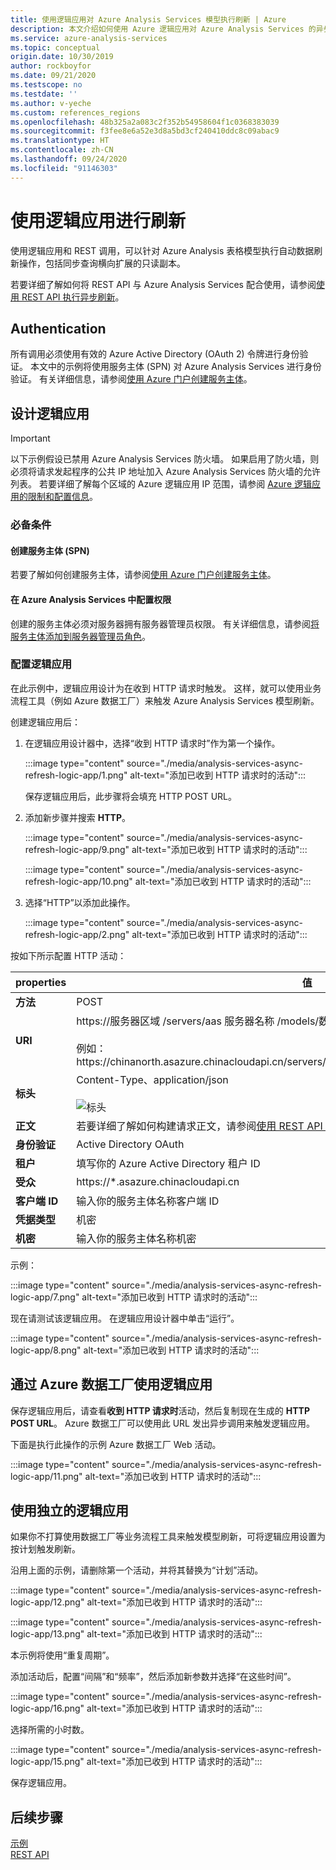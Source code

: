 ```yaml
---
title: 使用逻辑应用对 Azure Analysis Services 模型执行刷新 | Azure
description: 本文介绍如何使用 Azure 逻辑应用对 Azure Analysis Services 的异步刷新进行编码。
ms.service: azure-analysis-services
ms.topic: conceptual
origin.date: 10/30/2019
author: rockboyfor
ms.date: 09/21/2020
ms.testscope: no
ms.testdate: ''
ms.author: v-yeche
ms.custom: references_regions
ms.openlocfilehash: 48b325a2a083c2f352b54958604f1c0368383039
ms.sourcegitcommit: f3fee8e6a52e3d8a5bd3cf240410ddc8c09abac9
ms.translationtype: HT
ms.contentlocale: zh-CN
ms.lasthandoff: 09/24/2020
ms.locfileid: "91146303"
---
```

# <a name="refresh-with-logic-apps"></a>使用逻辑应用进行刷新

使用逻辑应用和 REST 调用，可以针对 Azure Analysis 表格模型执行自动数据刷新操作，包括同步查询横向扩展的只读副本。

若要详细了解如何将 REST API 与 Azure Analysis Services 配合使用，请参阅[使用 REST API 执行异步刷新](analysis-services-async-refresh.md)。

## <a name="authentication"></a>Authentication

所有调用必须使用有效的 Azure Active Directory (OAuth 2) 令牌进行身份验证。  本文中的示例将使用服务主体 (SPN) 对 Azure Analysis Services 进行身份验证。 有关详细信息，请参阅[使用 Azure 门户创建服务主体](../active-directory/develop/howto-create-service-principal-portal.md)。

## <a name="design-the-logic-app"></a>设计逻辑应用

> [!IMPORTANT]
> 以下示例假设已禁用 Azure Analysis Services 防火墙。 如果启用了防火墙，则必须将请求发起程序的公共 IP 地址加入 Azure Analysis Services 防火墙的允许列表。 若要详细了解每个区域的 Azure 逻辑应用 IP 范围，请参阅 [Azure 逻辑应用的限制和配置信息](../logic-apps/logic-apps-limits-and-config.md#configuration)。

### <a name="prerequisites"></a>必备条件

#### <a name="create-a-service-principal-spn"></a>创建服务主体 (SPN)

若要了解如何创建服务主体，请参阅[使用 Azure 门户创建服务主体](../active-directory/develop/howto-create-service-principal-portal.md)。

#### <a name="configure-permissions-in-azure-analysis-services"></a>在 Azure Analysis Services 中配置权限

创建的服务主体必须对服务器拥有服务器管理员权限。 有关详细信息，请参阅[将服务主体添加到服务器管理员角色](analysis-services-addservprinc-admins.md)。

### <a name="configure-the-logic-app"></a>配置逻辑应用

在此示例中，逻辑应用设计为在收到 HTTP 请求时触发。 这样，就可以使用业务流程工具（例如 Azure 数据工厂）来触发 Azure Analysis Services 模型刷新。

创建逻辑应用后：

1. 在逻辑应用设计器中，选择“收到 HTTP 请求时”作为第一个操作。 

    :::image type="content" source="./media/analysis-services-async-refresh-logic-app/1.png" alt-text="添加已收到 HTTP 请求时的活动":::

    保存逻辑应用后，此步骤将会填充 HTTP POST URL。

2. 添加新步骤并搜索 **HTTP**。  

    :::image type="content" source="./media/analysis-services-async-refresh-logic-app/9.png" alt-text="添加已收到 HTTP 请求时的活动":::

    :::image type="content" source="./media/analysis-services-async-refresh-logic-app/10.png" alt-text="添加已收到 HTTP 请求时的活动":::

3. 选择“HTTP”以添加此操作。 

    :::image type="content" source="./media/analysis-services-async-refresh-logic-app/2.png" alt-text="添加已收到 HTTP 请求时的活动":::

按如下所示配置 HTTP 活动：

|properties  |值  |
|---------|---------|
|**方法** |POST         |
|**URI** | https://服务器区域  /servers/aas 服务器名称  /models/数据库名称  /refreshes <br /> <br /> 例如：https:\//chinanorth.asazure.chinacloudapi.cn/servers/myserver/models/AdventureWorks/refreshes|
|**标头** |   Content-Type、application/json <br /> <br />  ![标头](./media/analysis-services-async-refresh-logic-app/6.png)    |
|**正文** |   若要详细了解如何构建请求正文，请参阅[使用 REST API - POST /refreshes 执行异步刷新](analysis-services-async-refresh.md#post-refreshes)。 |
|**身份验证** |Active Directory OAuth         |
|**租户** |填写你的 Azure Active Directory 租户 ID         |
|**受众** |https://*.asazure.chinacloudapi.cn         |
|**客户端 ID** |输入你的服务主体名称客户端 ID         |
|**凭据类型** |机密         |
|**机密** |输入你的服务主体名称机密         |

示例：

:::image type="content" source="./media/analysis-services-async-refresh-logic-app/7.png" alt-text="添加已收到 HTTP 请求时的活动":::

现在请测试该逻辑应用。  在逻辑应用设计器中单击“运行”。 

:::image type="content" source="./media/analysis-services-async-refresh-logic-app/8.png" alt-text="添加已收到 HTTP 请求时的活动":::

## <a name="consume-the-logic-app-with-azure-data-factory"></a>通过 Azure 数据工厂使用逻辑应用

保存逻辑应用后，请查看**收到 HTTP 请求时**活动，然后复制现在生成的 **HTTP POST URL**。  Azure 数据工厂可以使用此 URL 发出异步调用来触发逻辑应用。

下面是执行此操作的示例 Azure 数据工厂 Web 活动。

:::image type="content" source="./media/analysis-services-async-refresh-logic-app/11.png" alt-text="添加已收到 HTTP 请求时的活动":::

## <a name="use-a-self-contained-logic-app"></a>使用独立的逻辑应用

如果你不打算使用数据工厂等业务流程工具来触发模型刷新，可将逻辑应用设置为按计划触发刷新。

沿用上面的示例，请删除第一个活动，并将其替换为“计划”活动。 

:::image type="content" source="./media/analysis-services-async-refresh-logic-app/12.png" alt-text="添加已收到 HTTP 请求时的活动":::

:::image type="content" source="./media/analysis-services-async-refresh-logic-app/13.png" alt-text="添加已收到 HTTP 请求时的活动":::

本示例将使用“重复周期”。 

添加活动后，配置“间隔”和“频率”，然后添加新参数并选择“在这些时间”。 

:::image type="content" source="./media/analysis-services-async-refresh-logic-app/16.png" alt-text="添加已收到 HTTP 请求时的活动":::

选择所需的小时数。

:::image type="content" source="./media/analysis-services-async-refresh-logic-app/15.png" alt-text="添加已收到 HTTP 请求时的活动":::

保存逻辑应用。

## <a name="next-steps"></a>后续步骤

[示例](analysis-services-samples.md)  
[REST API](https://docs.microsoft.com/rest/api/analysisservices/servers)

<!-- Update_Description: update meta properties, wording update, update link -->
